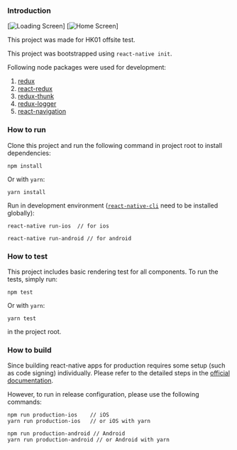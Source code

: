 ### Introduction

[![Loading Screen](https://github.com/johnsonsu/react-native-hk01-test/tree/master/screenshots/loading.png)]
[![Home Screen](https://github.com/johnsonsu/react-native-hk01-test/tree/master/screenshots/loading.png)]

This project was made for HK01 offsite test.

This project was bootstrapped using `react-native init`.

Following node packages were used for development:

1. [redux](https://github.com/reactjs/redux/tree/master/docs)
2. [react-redux](https://github.com/reactjs/react-redux)
3. [redux-thunk](https://github.com/gaearon/redux-thunk)
4. [redux-logger](https://github.com/gaearon/redux-thunk)
5. [react-navigation](https://github.com/react-community/react-navigation)

### How to run

Clone this project and run the following command in project root to install dependencies:

    npm install

Or with `yarn`:

    yarn install

Run in development environment ([`react-native-cli`](https://www.npmjs.com/package/react-native-cli) need to be installed globally):

    react-native run-ios  // for ios

    react-native run-android // for android


### How to test

This project includes basic rendering test for all components. To run the tests, simply run:

    npm test

Or with `yarn`:

    yarn test

in the project root.

### How to build

Since building react-native apps for production requires some setup (such as code signing) individually. Please refer to the detailed steps in the [official documentation](http://facebook.github.io/react-native/releases/0.46/docs/running-on-device.html#building-your-app-for-production).

However, to run in release configuration, please use the following commands:

    npm run production-ios    // iOS
    yarn run production-ios   // or iOS with yarn

    npm run production-android // Android
    yarn run production-android // or Android with yarn
